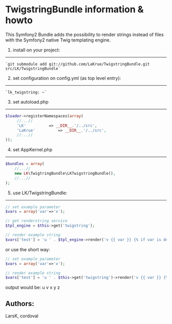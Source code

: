 TwigstringBundle information & howto
====================================

This Symfony2 Bundle adds the possibility to render strings instead of files with the Symfony2 native Twig templating engine.

1. install on your project:
---------------------------

    `git submodule add git://github.com/LaKrue/TwigstringBundle.git src/LK/TwigstringBundle`

2. set configuration on config.yml (as top level entry):
--------------------------------------------------------

    `lk_twigstring: ~`

3. set autoload.php
-------------------

``` php
$loader->registerNamespaces(array(
     //...//
     'LK'          => __DIR__.'/../src',
     'LaKrue'          => __DIR__.'/../src',
     //...//
));
````

4. set AppKernel.php
--------------------

``` php
$bundles = array(
    //...//
    new LK\TwigtringBundle\LKTwigstringBundle(),
    //...//
);
```

5. use LK/TwigstringBundle:
---------------------------

``` php
// set example parameter
$vars = array('var'=>'x');

// get renderstring service
$tpl_engine = $this->get('twigstring');

// render example string
$vars['test'] = 'u ' . $tpl_engine->render('v {{ var }} {% if var is defined %} y {% endif %} z{% for i in 1..5 %} {{ i }}{% endfor %}', $vars);
```

or use the short way:

``` php
// set example parameter
$vars = array('var'=>'x');

// render example string
$vars['test'] = 'u ' . $this->get('twigstring')->render('v {{ var }} {% if var is defined %} y {% endif %} z{% for i in 1..5 %} {{ i }}{% endfor %}', $vars);
```

output would be: u v x y z

Authors:
--------
LarsK, cordoval